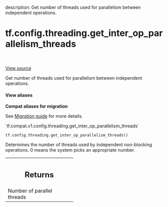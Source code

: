 description: Get number of threads used for parallelism between independent operations.

<div itemscope itemtype="http://developers.google.com/ReferenceObject">
<meta itemprop="name" content="tf.config.threading.get_inter_op_parallelism_threads" />
<meta itemprop="path" content="Stable" />
</div>

# tf.config.threading.get_inter_op_parallelism_threads

<!-- Insert buttons and diff -->

<table class="tfo-notebook-buttons tfo-api nocontent" align="left">

</table>

<a target="_blank" class="external" href="/code/stable/tensorflow/python/framework/config.py">View source</a>



Get number of threads used for parallelism between independent operations.

<section class="expandable">
  <h4 class="showalways">View aliases</h4>
  <p>
<b>Compat aliases for migration</b>
<p>See
<a href="https://www.tensorflow.org/guide/migrate">Migration guide</a> for
more details.</p>
<p>`tf.compat.v1.config.threading.get_inter_op_parallelism_threads`</p>
</p>
</section>

<pre class="devsite-click-to-copy prettyprint lang-py tfo-signature-link">
<code>tf.config.threading.get_inter_op_parallelism_threads()
</code></pre>



<!-- Placeholder for "Used in" -->

Determines the number of threads used by independent non-blocking operations.
0 means the system picks an appropriate number.

<!-- Tabular view -->
 <table class="responsive fixed orange">
<colgroup><col width="214px"><col></colgroup>
<tr><th colspan="2"><h2 class="add-link">Returns</h2></th></tr>
<tr class="alt">
<td colspan="2">
Number of parallel threads
</td>
</tr>

</table>

